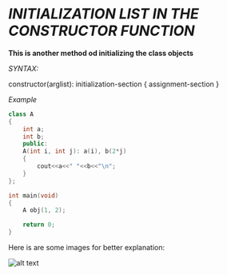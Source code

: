 # _INITIALIZATION LIST IN THE CONSTRUCTOR FUNCTION_

**This is another method od initializing the class objects**

_SYNTAX:_

constructor(arglist): initialization-section
{
	assignment-section
}

_Example_

```C++
class A
{
	int a;
	int b;
	public:
	A(int i, int j): a(i), b(2*j)
	{
		cout<<a<<" "<<b<<"\n";
	}
};

int main(void)
{
	A obj(1, 2);

	return 0;
}
```

Here is are some images for better explanation:

![alt text](file:///home/priyanuj/Desktop/C0DER11101/c++practice/ConstructorInitialization1.png)
